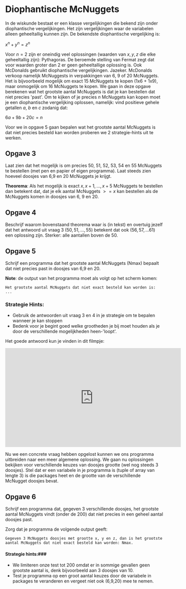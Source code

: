 # Diophantische McNuggets

In de wiskunde bestaat er een klasse vergelijkingen die bekend zijn onder diophantische vergelijkingen. Het 
zijn vergelijkingen waar de variabelen alleen geheeltallig kunnen zijn. De bekendste diophantische vergelijking 
is:

$x ^ n + y ^ n = z ^ n$

Voor $n = 2$ zijn er oneindig veel oplossingen (waarden van $x,y,z$ die elke geheeltallig zijn): Pythagoras. 
De beroemde stelling van Fermat zegt dat voor waarden groter dan 2 er geen geheeltallige oplossing is. Ook 
McDonalds gebruikt diophantische vergelijkingen. Jazeker. McDonalds verkoop namelijk McNuggests in verpakkingen 
van 6, 9 of 20 McNuggets. Het is bijvoorbeeld mogelijk om exact 15 McNuggets te kopen (1x6 + 1x9), maar 
onmogelijk om 16 McNuggets te kopen. We gaan in deze opgave berekenen wat het grootste aantal McNuggets is 
dat je kan bestellen dat niet precies 'past'. Om te kijken of je precies $n$ McNuggets kan kopen moet je een 
diophantische vergelijking oplossen, namelijk: vind positieve gehele getallen $a$, $b$ en $c$ zodanig dat:

$6a + 9b + 20c = n$

Voor we in opgave 5 gaan bepalen wat het grootste aantal McNuggets is dat
niet precies besteld kan worden proberen we 2 strategie-hints uit te werken.

## Opgave 3

Laat zien dat het mogelijk is om precies 50, 51, 52, 53, 54 en 55 McNuggets te bestellen (met pen en papier of eigen programma). Laat steeds zien hoeveel doosjes van 6,9 en 20 McNuggets je krijgt.

**Theorema**: Als het mogelijk is exact $x, x+1, ..., x+5$ McNuggets te bestellen dan betekent dat, dat je 
elk aantal McNuggets $>=x$ kan bestellen als de McNuggets komen in doosjes van 6, 9 en 20.

## Opgave 4

Beschrijf waarom bovenstaand theorema waar is (in tekst) en overtuig jezelf dat het antwoord uit vraag 3 
($50, 51, ..., 55$) betekent dat ook ($56, 57, ... 61$) een oplossing zijn. Sterker: alle aantallen boven de 50.

## Opgave 5

Schrijf een programma dat het grootste aantal McNuggets (Nmax) bepaalt dat niet precies past in doosjes 
van 6,9 en 20.

**Note**: de output van het programma moet als volgt op het scherm komen:

	Het grootste aantal McNuggets dat niet exact besteld kan worden is:  ...

### Strategie Hints: ###

* Gebruik de antwoorden uit vraag 3 en 4 in je strategie om te bepalen wanneer je kan stoppen
* Bedenk voor je begint goed welke grootheden je bij moet houden als je
door de verschillende mogelijkheden heen-'loopt'.

Het goede antwoord kun je vinden in dit filmpje:

<iframe width="560" height="315" src="http://www.youtube.com/embed/vNTSugyS038" frameborder="0" allowfullscreen></iframe>

Nu we een concrete vraag hebben opgelost kunnen we ons programma uitbreiden naar een meer algemene 
oplossing. We gaan nu oplossingen bekijken voor verschillende keuzes van doosjes grootte (wel nog steeds 
3 doosjes). Stel dat er een variabele in je programma is (tuple of array van lengte 3) is die packages 
heet en de grootte van de verschillende McNugget doosjes bevat.

## Opgave 6

Schrijf een programma dat, gegeven 3 verschillende doosjes, het grootste aantal McNuggets vindt (onder de 200) 
dat niet precies in een geheel aantal doosjes past.

Zorg dat je programma de volgende output geeft:

	Gegeven 3 McNuggets doosjes met grootte x, y en z, dan is het grootste aantal McNuggets dat niet exact besteld kan worden: Nmax.

#### Strategie hints:###

* We limiteren onze test tot 200 omdat er in sommige gevallen geen grootste aantal is, denk bijvoorbeeld aan 3 doosjes van 10.
* Test je programma op een groot aantal keuzes door de variabele in packages te veranderen en vergeet niet ook (6,9,20) mee te nemen.

